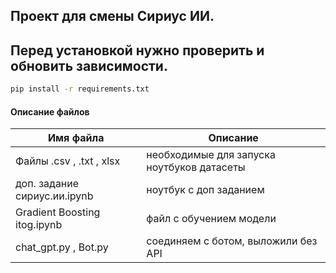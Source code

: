 ## Проект для смены Сириус ИИ.

## Перед установкой нужно проверить и обновить зависимости.
```cmd
pip install -r requirements.txt
```
#### Описание файлов

| Имя файла | Описание |
| --------- | -------- |
| Файлы .csv , .txt , xlsx| необходимые для запуска ноутбуков датасеты |
| доп. задание сириус.ии.ipynb | ноутбук с доп заданием |
| Gradient Boosting itog.ipynb | файл с обучением модели |
| chat_gpt.py , Bot.py | соединяем с ботом, выложили без API |

